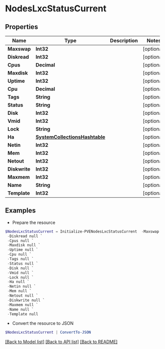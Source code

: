 # NodesLxcStatusCurrent
## Properties

Name | Type | Description | Notes
------------ | ------------- | ------------- | -------------
**Maxswap** | **Int32** |  | [optional] 
**Diskread** | **Int32** |  | [optional] 
**Cpus** | **Decimal** |  | [optional] 
**Maxdisk** | **Int32** |  | [optional] 
**Uptime** | **Int32** |  | [optional] 
**Cpu** | **Decimal** |  | [optional] 
**Tags** | **String** |  | [optional] 
**Status** | **String** |  | [optional] 
**Disk** | **Int32** |  | [optional] 
**Vmid** | **Int32** |  | [optional] 
**Lock** | **String** |  | [optional] 
**Ha** | [**SystemCollectionsHashtable**](.md) |  | [optional] 
**Netin** | **Int32** |  | [optional] 
**Mem** | **Int32** |  | [optional] 
**Netout** | **Int32** |  | [optional] 
**Diskwrite** | **Int32** |  | [optional] 
**Maxmem** | **Int32** |  | [optional] 
**Name** | **String** |  | [optional] 
**Template** | **Int32** |  | [optional] 

## Examples

- Prepare the resource
```powershell
$NodesLxcStatusCurrent = Initialize-PVENodesLxcStatusCurrent  -Maxswap null `
 -Diskread null `
 -Cpus null `
 -Maxdisk null `
 -Uptime null `
 -Cpu null `
 -Tags null `
 -Status null `
 -Disk null `
 -Vmid null `
 -Lock null `
 -Ha null `
 -Netin null `
 -Mem null `
 -Netout null `
 -Diskwrite null `
 -Maxmem null `
 -Name null `
 -Template null
```

- Convert the resource to JSON
```powershell
$NodesLxcStatusCurrent | ConvertTo-JSON
```

[[Back to Model list]](../README.md#documentation-for-models) [[Back to API list]](../README.md#documentation-for-api-endpoints) [[Back to README]](../README.md)

